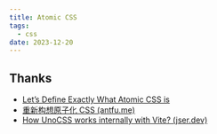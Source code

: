 ```yaml
---
title: Atomic CSS
tags:
  - css
date: 2023-12-20
---
```





## Thanks

- [Let’s Define Exactly What Atomic CSS is](https://css-tricks.com/lets-define-exactly-atomic-css/)
- [重新构想原子化 CSS (antfu.me)](https://antfu.me/posts/reimagine-atomic-css-zh)
- [How UnoCSS works internally with Vite? (jser.dev)](https://jser.dev/2023-09-17-how-unocss-works-with-vite/)
